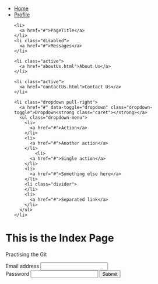 <!DOCTYPE html>
<html lang="en">

<head>
  <title>Bootstrap Example</title>
  <meta charset="utf-8">
  <meta name="viewport" content="width=device-width, initial-scale=1">
  <link rel="stylesheet" href="http://maxcdn.bootstrapcdn.com/bootstrap/3.3.5/css/bootstrap.min.css">
  <link rel="stylesheet" type="text/css" href="css/customStyles.css">
  <script src="https://ajax.googleapis.com/ajax/libs/jquery/1.11.3/jquery.min.js"></script>
  <script src="http://maxcdn.bootstrapcdn.com/bootstrap/3.3.5/js/bootstrap.min.js"></script>
</head>

<body class="my-background">
  <ul class="nav nav-tabs">
    <li class="active">
      <a href="#">Home</a>
    </li>
    <li>
      <a href="#">Profile</a>

    <li>
      <a href="#">PageTitle</a>
    </li>
    <li class="disabled">
      <a href="#">Messages</a>
    </li>

    <li class="active">
      <a href="aboutUs.html">About Us</a>
    </li>

    <li class="active">
      <a href="contactUs.html">Contact Us</a>
    </li>

    <li class="dropdown pull-right">
      <a href="#" data-toggle="dropdown" class="dropdown-toggle">Dropdown<strong class="caret"></strong></a>
      <ul class="dropdown-menu">
        <li>
          <a href="#">Action</a>
        </li>
        <li>
          <a href="#">Another action</a>
        </li>
            <li>
          <a href="#">Single action</a>
        </li>
        <li>
          <a href="#">Something else here</a>
        </li>
        <li class="divider">
        </li>
        <li>
          <a href="#">Separated link</a>
        </li>
      </ul>
    </li>
  </ul>

  <div class="container">
    <h1>This is the Index Page</h1>
    <p>Practising the Git</p>
  </div>

<div>
  <div class="container" >
    <div class="container-fluid">
      <div class="row">
        <div class="col-md-4">
          <form role="form">
            <div class="form-group">
              <label for="exampleInputEmail1"> Email address </label>
              <input type="email" class="form-control" id="exampleInputEmail1" />
            </div>
            <div class="form-group">
              <label for="exampleInputPassword1"> Password </label>
              <input type="password" class="form-control" id="exampleInputPassword1" />
              <button type="submit" class="btn btn-default"> Submit </button>
            </div>
          </form>
        </div>
    </div>
</div>
</div>
</div>


</body>
</html>

